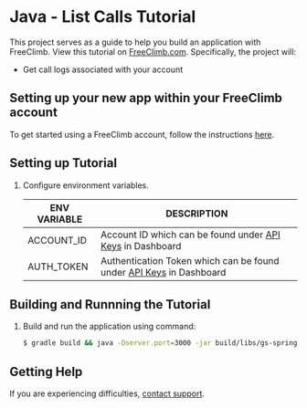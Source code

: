 # Java - List Calls Tutorial

This project serves as a guide to help you build an application with FreeClimb. View this tutorial on [FreeClimb.com](https://docs.freeclimb.com/docs/how-to-list-calls#section-java). Specifically, the project will:

- Get call logs associated with your account

## Setting up your new app within your FreeClimb account

To get started using a FreeClimb account, follow the instructions [here](https://docs.freeclimb.com/docs/getting-started-with-freeclimb).

## Setting up Tutorial

1. Configure environment variables.

   | ENV VARIABLE | DESCRIPTION                                                                                                                              |
   | ------------ | ---------------------------------------------------------------------------------------------------------------------------------------- |
   | ACCOUNT_ID   | Account ID which can be found under [API Keys](https://www.freeclimb.com/dashboard/portal/account/authentication) in Dashboard           |
   | AUTH_TOKEN   | Authentication Token which can be found under [API Keys](https://www.freeclimb.com/dashboard/portal/account/authentication) in Dashboard |

## Building and Runnning the Tutorial

1. Build and run the application using command:

   ```bash
   $ gradle build && java -Dserver.port=3000 -jar build/libs/gs-spring-boot-0.1.0.jar
   ```

## Getting Help

If you are experiencing difficulties, [contact support](https://freeclimb.com/support).
